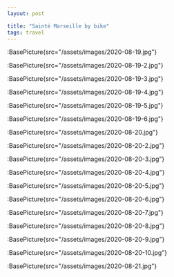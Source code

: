 ```yaml
---
layout: post

title: "Sainté Marseille by bike"
tags: travel
---
```


:BasePicture{src="/assets/images/2020-08-19.jpg"}

:BasePicture{src="/assets/images/2020-08-19-2.jpg"}

:BasePicture{src="/assets/images/2020-08-19-3.jpg"}

:BasePicture{src="/assets/images/2020-08-19-4.jpg"}

:BasePicture{src="/assets/images/2020-08-19-5.jpg"}

:BasePicture{src="/assets/images/2020-08-19-6.jpg"}

:BasePicture{src="/assets/images/2020-08-20.jpg"}

:BasePicture{src="/assets/images/2020-08-20-2.jpg"}

:BasePicture{src="/assets/images/2020-08-20-3.jpg"}

:BasePicture{src="/assets/images/2020-08-20-4.jpg"}

:BasePicture{src="/assets/images/2020-08-20-5.jpg"}

:BasePicture{src="/assets/images/2020-08-20-6.jpg"}

:BasePicture{src="/assets/images/2020-08-20-7.jpg"}

:BasePicture{src="/assets/images/2020-08-20-8.jpg"}

:BasePicture{src="/assets/images/2020-08-20-9.jpg"}

:BasePicture{src="/assets/images/2020-08-20-10.jpg"}

:BasePicture{src="/assets/images/2020-08-21.jpg"}

<!--more-->
